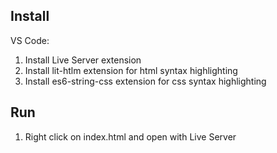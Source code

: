 ## Install
VS Code:
1. Install Live Server extension
2. Install lit-htlm extension for html syntax highlighting
3. Install es6-string-css extension for css syntax highlighting

## Run
1. Right click on index.html and open with Live Server
